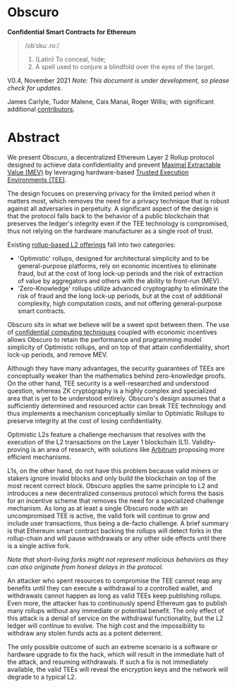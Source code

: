 # Obscuro
**Confidential Smart Contracts for Ethereum**

> /obˈskuː.roː/
> 1. (Latin) To conceal, hide;
> 2. A spell used to conjure a blindfold over the eyes of the target.

V0.4, November 2021 
_Note: This document is under development, so please check for updates._

James Carlyle, Tudor Malene, Cais Manai, Roger Willis; with significant additional [contributors](./appendix.md#contributors).

# Abstract
We present Obscuro, a decentralized Ethereum Layer 2 Rollup protocol designed to achieve data confidentiality and prevent [Maximal Extractable Value (MEV)](https://ethereum.org/en/developers/docs/mev/) by leveraging hardware-based [Trusted Execution Environments (TEE)](https://en.wikipedia.org/wiki/Trusted_execution_environment).

The design focuses on preserving privacy for the limited period when it matters most, which removes the need for a privacy technique that is robust against all adversaries in perpetuity. A significant aspect of the design is that the protocol falls back to the behavior of a public blockchain that preserves the ledger's integrity even if the TEE technology is compromised, thus not relying on the hardware manufacturer as a single root of trust.

Existing [rollup-based L2 offerings](https://ethereum.org/en/developers/docs/scaling/layer-2-rollups/) fall into two categories:
- 'Optimistic' rollups, designed for architectural simplicity and to be general-purpose platforms, rely on economic incentives to eliminate fraud, but at the cost of long lock-up periods and the risk of extraction of value by aggregators and others with the ability to front-run (MEV).
- 'Zero-Knowledge' rollups utilize advanced cryptography to eliminate the risk of fraud and the long lock-up periods, but at the cost of additional complexity, high computation costs, and not offering general-purpose smart contracts.

Obscuro sits in what we believe will be a sweet spot between them. The use of [confidential computing techniques](https://www.intel.co.uk/content/www/uk/en/security/confidential-computing.html) coupled with economic incentives allows Obscuro to retain the performance and programming model simplicity of Optimistic rollups, and on top of that attain confidentiality, short lock-up periods, and remove MEV.

Although they have many advantages, the security guarantees of TEEs are conceptually weaker than the mathematics behind zero-knowledge proofs. On the other hand, TEE security is a well-researched and understood question, whereas ZK cryptography is a highly complex and specialized area that is yet to be understood entirely. Obscuro's design assumes that a sufficiently determined and resourced actor can break TEE technology and thus implements a mechanism conceptually similar to Optimistic Rollups to preserve integrity at the cost of losing confidentiality.

Optimistic L2s feature a challenge mechanism that resolves with the execution of the L2 transactions on the Layer 1 blockchain (L1). Validity-proving is an area of research, with solutions like [Arbitrum](https://developer.offchainlabs.com/docs/inside_arbitrum) proposing more efficient mechanisms.

L1s, on the other hand, do not have this problem because valid miners or stakers ignore invalid blocks and only build the blockchain on top of the most recent correct block. Obscuro applies the same principle to L2 and introduces a new decentralized consensus protocol which forms the basis for an incentive scheme that removes the need for a specialized challenge mechanism. As long as at least a single Obscuro node with an uncompromised TEE is active, the valid fork will continue to grow and include user transactions, thus being a de-facto challenge. A brief summary is that Ethereum smart contract backing the rollups will detect forks in the rollup-chain and will pause withdrawals or any other side effects until there is a single active fork.

_Note that short-living forks might not represent malicious behaviors as they can also originate from honest delays in the protocol._

An attacker who spent resources to compromise the TEE cannot reap any benefits until they can execute a withdrawal to a controlled wallet, and withdrawals cannot happen as long as valid TEEs keep publishing rollups. Even more, the attacker has to continuously spend Ethereum gas to publish many rollups without any immediate or potential benefit. The only effect of this attack is a denial of service on the withdrawal functionality, but the L2 ledger will continue to evolve. The high cost and the impossibility to withdraw any stolen funds acts as a potent deterrent.

The only possible outcome of such an extreme scenario is a software or hardware upgrade to fix the hack, which will result in the immediate halt of the attack, and resuming withdrawals. If such a fix is not immediately available, the valid TEEs will reveal the encryption keys and the network will degrade to a typical L2. 